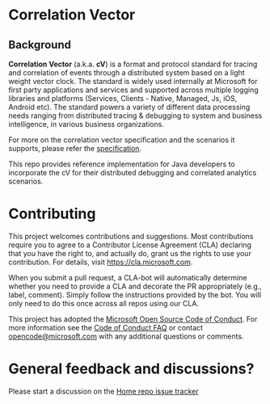 
# Correlation Vector

## Background

**Correlation Vector** (a.k.a. **cV**) is a format and protocol standard for tracing and correlation of events through a distributed system based on a light weight vector clock.
The standard is widely used internally at Microsoft for first party applications and services and supported across multiple logging libraries and platforms (Services, Clients - Native, Managed, Js, iOS, Android etc). The standard powers a variety of different data processing needs ranging from distributed tracing & debugging to system and business intelligence, in various business organizations.

For more on the correlation vector specification and the scenarios it supports, please refer the [specification](https://github.com/Microsoft/CorrelationVector).

This repo provides reference implementation for Java developers to incorporate the cV for their distributed debugging and correlated analytics scenarios.

# Contributing

This project welcomes contributions and suggestions.  Most contributions require you to agree to a
Contributor License Agreement (CLA) declaring that you have the right to, and actually do, grant us
the rights to use your contribution. For details, visit https://cla.microsoft.com.

When you submit a pull request, a CLA-bot will automatically determine whether you need to provide
a CLA and decorate the PR appropriately (e.g., label, comment). Simply follow the instructions
provided by the bot. You will only need to do this once across all repos using our CLA.

This project has adopted the [Microsoft Open Source Code of Conduct](https://opensource.microsoft.com/codeofconduct/).
For more information see the [Code of Conduct FAQ](https://opensource.microsoft.com/codeofconduct/faq/) or
contact [opencode@microsoft.com](mailto:opencode@microsoft.com) with any additional questions or comments.


# General feedback and discussions?
Please start a discussion on the [Home repo issue tracker](https://github.com/Microsoft/CorrelationVector-Java/issues)

